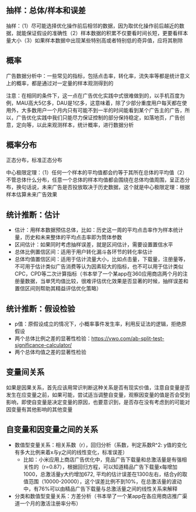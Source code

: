 ## 抽样：总体/样本和误差

抽样：（1）尽可能选择优化操作前后相邻的数据，因为取优化操作前后越近的数据，就能保证假设的准确性（2）样本数据的积累不仅要看时间长短，更要看样本量大小（3）如果样本数据中出现某些特别高或者特别低的奇异值，应将其剔除

## 概率

广告数据分析中：一些常见的指标，包括点击率，转化率，流失率等都是统计意义上的概率，都是通过对一定量的样本观测得到的

注意：在相同的条件下，这一点在广告优化实践中式很难做到的，以手机百度为例，MAU高大5亿多，DAU是1亿多，这意味着，除了少部分重度用户每天都在使用外，大多数用户一个月内只有可能不到一半的时间能看到某个广告主的广告，所以，广告优化实践中我们只能尽力保证控制的部分保持稳定，如落地页，广告创意，定向等，以此来观测样本，统计概率，进行数据分析

## 概率分布

正态分布，标准正态分布

中心极限定理：（1）任何一个样本的平均值都会约等于其所在总体的平均值（2）不管总体什么分布，任意一个总体的样本均值都会围绕在总体均值周围，呈正态分布，换句话说，未来广告是否投放取决于历史数据，这个就是中心极限定理：根据样本估算未来广告效果

## 统计推断：估计
- 估计：用样本数据预估总体，比如：历史这一周的平均点击率作为样本统计量，历史和未来整体的平均点击率即为筒体参数
- 区间估计：如果同时考虑抽样误差，就是区间估计，需要设置置信水平
- 总体比例置信区间：适用于用户转化漏斗各环节的转化率估计
- 总体均值置信区间：适用于估计流量大小，比如点击量，下载量，注册量等，不可用于估计类似广告消费等认为因素较大的指标，也不可以用于估计类似CPC，CPD等二次计算指标（书本举了一个某app在360应用商店两个月的注册量数据，当单凭均值比较，很难评估优化效果是否显著的时候，抽样误差和置信区间则帮助其精益评估优化策略）

## 统计推断：假设检验
- p值：原假设成立的情况下，小概率事件发生率，利用反证法的逻辑，拒绝原假设
- 两个总体比例之差的显著性检验：https://vwo.com/ab-split-test-significance-calculator/
- 两个总体均值之差的显著性检验

## 变量间关系

如果是因果关系，首先应该用常识判断这种关系是否有现实价值，注意自变量是否发生在应变量之前，如果可能，尝试适当调整自变量，观察因变量的值是否会受到影响，即使自变量是决定变量的原因，也要意识到，是否存在没有考虑到的可能对因变量有其他影响的其他变量

## 自变量和因变量之间的关系
- 数值型变量关系：相关系数（r），回归分析（系数，判定系数R^2: y值的变化有多大比例来着x与y之间的线性变化，标准误差）
  - 比如：小米应用上商店广告优化中，竞品广告下载量和总激活量是有强相关性的（r=0.87），根据回归方程，可以知道精品广告下载量x每增加1000，总激活量y大约增加672, 平均的估计误差在1300左右，结合y的取值范围（10000-20000），这个误差比例不到10%，在总激活量的波动中，有76%可以由精品广告下载量与总激活量之间的线性关系来解释
- 分类和数值型变量关系：方差分析（书本举了一个某app在各应用商店推广渠道一个月的激活注册率分布）
